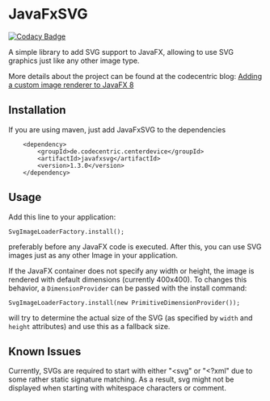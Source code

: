 # JavaFxSVG

[![Codacy Badge](https://api.codacy.com/project/badge/Grade/7f395ba27b374f9f9d5ad093f63d9682)](https://www.codacy.com/app/0x4a616e/javafxsvg?utm_source=github.com&utm_medium=referral&utm_content=codecentric/javafxsvg&utm_campaign=badger)

A simple library to add SVG support to JavaFX, allowing to use SVG
graphics just like any other image type.

More details about the project can be found at the codecentric blog: 
[Adding a custom image renderer to JavaFX 8](https://blog.codecentric.de/en/2015/03/adding-custom-image-renderer-javafx-8/)

## Installation

If you are using maven, just add JavaFxSVG to the dependencies

		<dependency>
			<groupId>de.codecentric.centerdevice</groupId>
			<artifactId>javafxsvg</artifactId>
			<version>1.3.0</version>
		</dependency>

## Usage

Add this line to your application:

    SvgImageLoaderFactory.install();
    
preferably before any JavaFX code is executed. After this, you can use 
SVG images just as any other Image in your application.

If the JavaFX container does not specify any width or height, the image is
rendered with default dimensions (currently 400x400). To changes this behavior,
a `DimensionProvider` can be passed with the install command: 

    SvgImageLoaderFactory.install(new PrimitiveDimensionProvider());

will try to determine the actual size of the SVG (as specified by `width` and 
`height` attributes) and use this as a fallback size.

## Known Issues

Currently, SVGs are required to start with either "<svg" or "<?xml" 
due to some rather static signature matching. As a result, svg might
not be displayed when starting with whitespace characters or comment.
